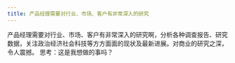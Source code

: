 ```yaml
---
title: 产品经理需要对行业、市场、客户有非常深入的研究
---
```

产品经理需要对行业、市场、客户有非常深入的研究啊，分析各种调查报告、研究数据，关注政治经济社会科技等方方面面的现状及最新进展。对商业的研究之深，令人震撼。 思考：这是我想做的事吗？

